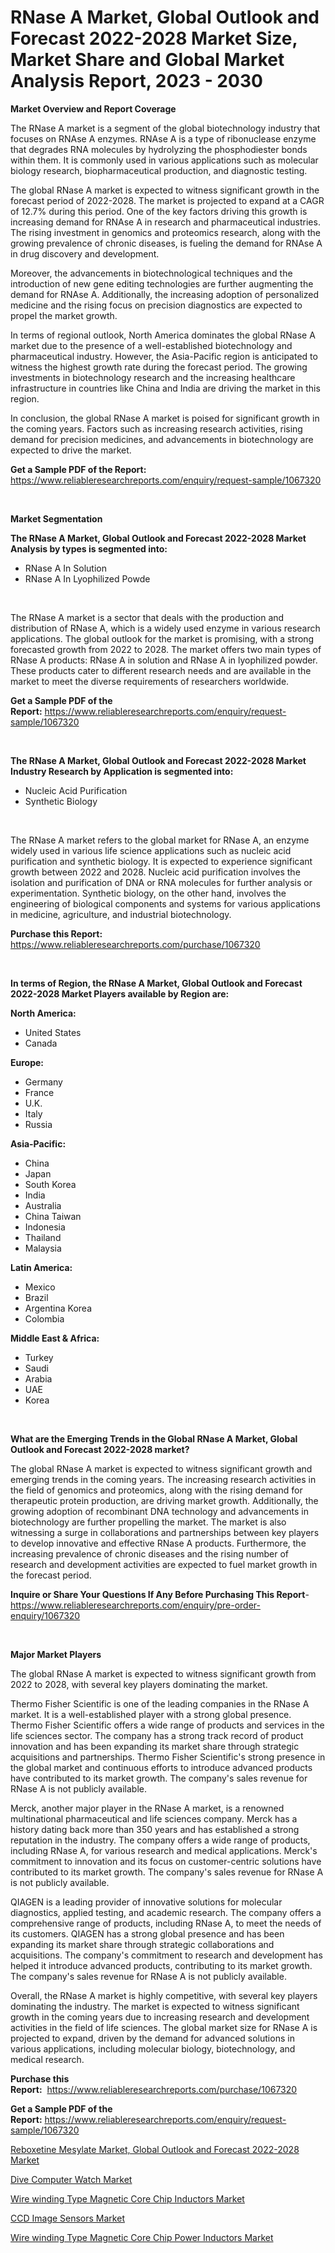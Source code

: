<p><h1>RNase A Market, Global Outlook and Forecast 2022-2028 Market Size, Market Share and Global Market Analysis Report, 2023 - 2030</h1></p><p><strong>Market Overview and Report Coverage</strong></p>
<p><p>The RNase A market is a segment of the global biotechnology industry that focuses on RNAse A enzymes. RNAse A is a type of ribonuclease enzyme that degrades RNA molecules by hydrolyzing the phosphodiester bonds within them. It is commonly used in various applications such as molecular biology research, biopharmaceutical production, and diagnostic testing.</p><p>The global RNase A market is expected to witness significant growth in the forecast period of 2022-2028. The market is projected to expand at a CAGR of 12.7% during this period. One of the key factors driving this growth is increasing demand for RNAse A in research and pharmaceutical industries. The rising investment in genomics and proteomics research, along with the growing prevalence of chronic diseases, is fueling the demand for RNAse A in drug discovery and development.</p><p>Moreover, the advancements in biotechnological techniques and the introduction of new gene editing technologies are further augmenting the demand for RNAse A. Additionally, the increasing adoption of personalized medicine and the rising focus on precision diagnostics are expected to propel the market growth.</p><p>In terms of regional outlook, North America dominates the global RNase A market due to the presence of a well-established biotechnology and pharmaceutical industry. However, the Asia-Pacific region is anticipated to witness the highest growth rate during the forecast period. The growing investments in biotechnology research and the increasing healthcare infrastructure in countries like China and India are driving the market in this region.</p><p>In conclusion, the global RNase A market is poised for significant growth in the coming years. Factors such as increasing research activities, rising demand for precision medicines, and advancements in biotechnology are expected to drive the market.</p></p>
<p><strong>Get a Sample PDF of the Report:</strong> <a href="https://www.reliableresearchreports.com/enquiry/request-sample/1067320">https://www.reliableresearchreports.com/enquiry/request-sample/1067320</a></p>
<p>&nbsp;</p>
<p><strong>Market Segmentation</strong></p>
<p><strong>The RNase A Market, Global Outlook and Forecast 2022-2028 Market Analysis by types is segmented into:</strong></p>
<p><ul><li>RNase A In Solution</li><li>RNase A In Lyophilized Powde</li></ul></p>
<p>&nbsp;</p>
<p><p>The RNase A market is a sector that deals with the production and distribution of RNase A, which is a widely used enzyme in various research applications. The global outlook for the market is promising, with a strong forecasted growth from 2022 to 2028. The market offers two main types of RNase A products: RNase A in solution and RNase A in lyophilized powder. These products cater to different research needs and are available in the market to meet the diverse requirements of researchers worldwide.</p></p>
<p><strong>Get a Sample PDF of the Report:</strong>&nbsp;<a href="https://www.reliableresearchreports.com/enquiry/request-sample/1067320">https://www.reliableresearchreports.com/enquiry/request-sample/1067320</a></p>
<p>&nbsp;</p>
<p><strong>The RNase A Market, Global Outlook and Forecast 2022-2028 Market Industry Research by Application is segmented into:</strong></p>
<p><ul><li>Nucleic Acid Purification</li><li>Synthetic Biology</li></ul></p>
<p>&nbsp;</p>
<p><p>The RNase A market refers to the global market for RNase A, an enzyme widely used in various life science applications such as nucleic acid purification and synthetic biology. It is expected to experience significant growth between 2022 and 2028. Nucleic acid purification involves the isolation and purification of DNA or RNA molecules for further analysis or experimentation. Synthetic biology, on the other hand, involves the engineering of biological components and systems for various applications in medicine, agriculture, and industrial biotechnology.</p></p>
<p><strong>Purchase this Report:</strong>&nbsp; <a href="https://www.reliableresearchreports.com/purchase/1067320">https://www.reliableresearchreports.com/purchase/1067320</a></p>
<p>&nbsp;</p>
<p><strong>In terms of Region, the RNase A Market, Global Outlook and Forecast 2022-2028 Market Players available by Region are:</strong></p>
<p>
    <p> <strong> North America: </strong>
        <ul>
            <li>United States</li>
            <li>Canada</li>
        </ul>
        </p> 
    <p> <strong> Europe: </strong>
        <ul>
            <li>Germany</li>
            <li>France</li>
            <li>U.K.</li>
            <li>Italy</li>
            <li>Russia</li>
        </ul>
        </p> 
    <p> <strong> Asia-Pacific: </strong>
        <ul>
            <li>China</li>
            <li>Japan</li>
            <li>South Korea</li>
            <li>India</li>
            <li>Australia</li>
            <li>China Taiwan</li>
            <li>Indonesia</li>
            <li>Thailand</li>
            <li>Malaysia</li>
        </ul>
        </p> 
    <p> <strong> Latin America: </strong>
        <ul>
            <li>Mexico</li>
            <li>Brazil</li>
            <li>Argentina Korea</li>
            <li>Colombia</li>
        </ul>
        </p> 
    <p> <strong> Middle East & Africa: </strong>
        <ul>
            <li>Turkey</li>
            <li>Saudi</li>
            <li>Arabia</li>
            <li>UAE</li>
            <li>Korea</li>
        </ul>
    </p>
    </p>
<p>&nbsp;</p>
<p><strong>What are the Emerging Trends in the Global RNase A Market, Global Outlook and Forecast 2022-2028 market?</strong></p>
<p><p>The global RNase A market is expected to witness significant growth and emerging trends in the coming years. The increasing research activities in the field of genomics and proteomics, along with the rising demand for therapeutic protein production, are driving market growth. Additionally, the growing adoption of recombinant DNA technology and advancements in biotechnology are further propelling the market. The market is also witnessing a surge in collaborations and partnerships between key players to develop innovative and effective RNase A products. Furthermore, the increasing prevalence of chronic diseases and the rising number of research and development activities are expected to fuel market growth in the forecast period.</p></p>
<p><strong>Inquire or Share Your Questions If Any Before Purchasing This Report</strong>- <a href="https://www.reliableresearchreports.com/enquiry/pre-order-enquiry/1067320">https://www.reliableresearchreports.com/enquiry/pre-order-enquiry/1067320</a></p>
<p>&nbsp;</p>
<p><strong>Major Market Players</strong></p>
<p><p>The global RNase A market is expected to witness significant growth from 2022 to 2028, with several key players dominating the market. </p><p>Thermo Fisher Scientific is one of the leading companies in the RNase A market. It is a well-established player with a strong global presence. Thermo Fisher Scientific offers a wide range of products and services in the life sciences sector. The company has a strong track record of product innovation and has been expanding its market share through strategic acquisitions and partnerships. Thermo Fisher Scientific's strong presence in the global market and continuous efforts to introduce advanced products have contributed to its market growth. The company's sales revenue for RNase A is not publicly available.</p><p>Merck, another major player in the RNase A market, is a renowned multinational pharmaceutical and life sciences company. Merck has a history dating back more than 350 years and has established a strong reputation in the industry. The company offers a wide range of products, including RNase A, for various research and medical applications. Merck's commitment to innovation and its focus on customer-centric solutions have contributed to its market growth. The company's sales revenue for RNase A is not publicly available.</p><p>QIAGEN is a leading provider of innovative solutions for molecular diagnostics, applied testing, and academic research. The company offers a comprehensive range of products, including RNase A, to meet the needs of its customers. QIAGEN has a strong global presence and has been expanding its market share through strategic collaborations and acquisitions. The company's commitment to research and development has helped it introduce advanced products, contributing to its market growth. The company's sales revenue for RNase A is not publicly available.</p><p>Overall, the RNase A market is highly competitive, with several key players dominating the industry. The market is expected to witness significant growth in the coming years due to increasing research and development activities in the field of life sciences. The global market size for RNase A is projected to expand, driven by the demand for advanced solutions in various applications, including molecular biology, biotechnology, and medical research.</p></p>
<p><strong>Purchase this Report:</strong>&nbsp;&nbsp;<a href="https://www.reliableresearchreports.com/purchase/1067320">https://www.reliableresearchreports.com/purchase/1067320</a></p>
<p></p>
<p><strong>Get a Sample PDF of the Report:</strong>&nbsp;<a href="https://www.reliableresearchreports.com/enquiry/request-sample/1067320">https://www.reliableresearchreports.com/enquiry/request-sample/1067320</a></p>
<p><p><a href="https://github.com/RickHolmes3/Market-Research-Report-List-1/blob/main/reboxetine-mesylate-market-global-outlook-and-forecast-2022-2028-market.md">Reboxetine Mesylate Market, Global Outlook and Forecast 2022-2028 Market</a></p><p><a href="https://medium.com/@isomgleason/dive-computer-watch-market-size-growth-forecast-2023-2030-2fed2cf565b3">Dive Computer Watch Market</a></p><p><a href="https://www.reportprime.com/wire-winding-type-magnetic-core-chip-inductors-r5316">Wire winding Type Magnetic Core Chip Inductors Market</a></p><p><a href="https://www.linkedin.com/pulse/ccd-image-sensors-market-share-amp-new-trends-analysis-k1zwe/">CCD Image Sensors Market</a></p><p><a href="https://www.reportprime.com/wire-winding-type-magnetic-core-chip-power-inductors-r5313">Wire winding Type Magnetic Core Chip Power Inductors Market</a></p></p>